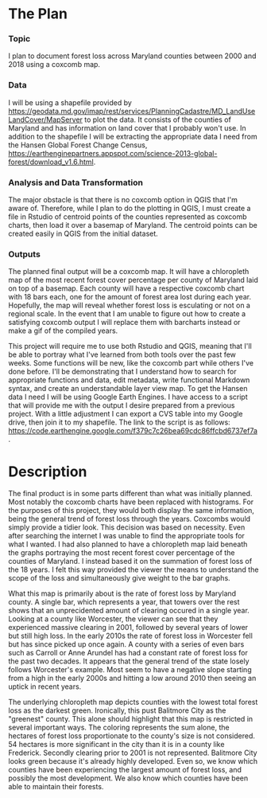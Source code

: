 # The Plan

### Topic
I plan to document forest loss across Maryland counties between 2000 and 2018 using a coxcomb map. 

### Data
I will be using a shapefile provided by https://geodata.md.gov/imap/rest/services/PlanningCadastre/MD_LandUseLandCover/MapServer to plot the data. It consists of the counties of Maryland and has information on land cover that I probably won't use. In addition to the shapefile I will be extracting the appropriate data I need from the Hansen Global Forest Change Census, https://earthenginepartners.appspot.com/science-2013-global-forest/download_v1.6.html.

### Analysis and Data Transformation
The major obstacle is that there is no coxcomb option in QGIS that I'm aware of. Therefore, while I plan to do the plotting in QGIS, I must create a file in Rstudio of centroid points of the counties represented as coxcomb charts, then load it over a basemap of Maryland. The centroid points can be created easily in QGIS from the initial dataset.
  
### Outputs
The planned final output will be a coxcomb map. It will have a chloropleth map of the most recent forest cover percentage per county of Maryland laid on top of a basemap. Each county will have a respective coxcomb chart with 18 bars each, one for the amount of forest area lost during each year. Hopefully, the map will reveal whether forest loss is esculating or not on a regional scale. In the event that I am unable to figure out how to create a satisfying coxcomb output I will replace them with barcharts instead or make a gif of the compiled years.

This project will require me to use both Rstudio and QGIS, meaning that I'll be able to portray what I've learned from both tools over the past few weeks. Some functions will be new, like the coxcomb part while others I've done before. I'll be demonstrating that I understand how to search for appropriate functions and data, edit metadata, write functional Markdown syntax, and create an understandable layer view map. To get the Hansen data I need I will be using Google Earth Engines. I have access to a script that will provide me with the output I desire prepared from a previous project. With a little adjustment I can export a CVS table into my Google drive, then join it to my shapefile. The link to the script is as follows: https://code.earthengine.google.com/f379c7c26bea69cdc86ffcbd6737ef7a.

# Description
The final product is in some parts different than what was initially planned. Most notably the coxcomb charts have been replaced with histograms. For the purposes of this project, they would both display the same information, being the general trend of forest loss through the years. Coxcombs would simply provide a tidier look. This decision was based on necessity. Even after searching the internet I was unable to find the appropriate tools for what I wanted. I had also planned to have a chloropleth map laid beneath the graphs portraying the most recent forest cover percentage of the counties of Maryland. I instead based it on the summation of forest loss of the 18 years. I felt this way provided the viewer the means to understand the scope of the loss and simultaneously give weight to the bar graphs.

What this map is primarily about is the rate of forest loss by Maryland county. A single bar, which represents a year, that towers over the rest shows that an unprecidented amount of clearing occured in a single year. Looking at a county like Worcester, the viewer can see that they experienced massive clearing in 2001, followed by several years of lower but still high loss. In the early 2010s the rate of forest loss in Worcester fell but has since picked up once again. A county with a series of even bars such as Carroll or Anne Arundel has had a constant rate of forest loss for the past two decades. It appears that the general trend of the state losely follows Worcester's example. Most seem to have a negative slope starting from a high in the early 2000s and hitting a low around 2010 then seeing an uptick in recent years.   

The underlying chloropleth map depicts counties with the lowest total forest loss as the darkest green. Ironically, this pust Balitmore City as the "greenest" county. This alone should highlight that this map is restricted in several important ways. The coloring represents the sum alone, the hectares of forest loss proportionate to the county's size is not considered. 54 hectares is more significant in the city than it is in a county like Frederick. Secondly clearing prior to 2001 is not represented. Balitmore City looks green because it's already highly developed. Even so, we know which counties have been experiencing the largest amount of forest loss, and possibly the most development. We also know which counties have been able to maintain their forests.








